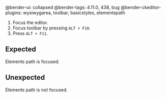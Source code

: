 @bender-ui: collapsed
@bender-tags: 4.11.0, 438, bug
@bender-ckeditor-plugins: wysiwygarea, toolbar, basicstyles, elementspath

1. Focus the editor.
1. Focus toolbar by pressing `ALT + F10`.
1. Press `ALT + F11`.

## Expected

Elements path is focused.

## Unexpected

Elements path is not focused.
